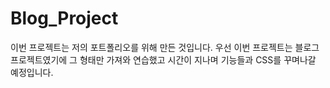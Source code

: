 # Blog_Project


 이번 프로젝트는 저의 포트폴리오를 위해 만든 것입니다. 우선 이번 프로젝트는 블로그 프로젝트였기에 그 형태만 가져와 연습했고
시간이 지나며 기능들과 CSS를 꾸며나갈 예정입니다.
